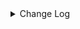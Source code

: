 <details><summary> Change Log </summary>

| Change | Commit | Version |
| --- | --- | --- |
|[Feature][Kafka] Support native format read/write kafka record (#8724)|https://github.com/apache/seatunnel/commit/86e2d6fcfa|2.3.10|
|[improve] update kafka source default schema from content&lt;ROW&lt;content STRING&gt;&gt; to content&lt;STRING&gt; (#8642)|https://github.com/apache/seatunnel/commit/db6e2994d4|2.3.10|
|[Improve] restruct connector common options (#8634)|https://github.com/apache/seatunnel/commit/f3499a6eeb|2.3.10|
|[improve] kafka connector options (#8616)|https://github.com/apache/seatunnel/commit/aadfe99f88|2.3.10|
|[Fix] [Kafka Source] kafka source use topic as table name instead of fullName (#8401)|https://github.com/apache/seatunnel/commit/3d4f4bb33a|2.3.10|
|[Feature][Kafka] Add `debezium_record_table_filter` and fix error (#8391)|https://github.com/apache/seatunnel/commit/b27a30a5aa|2.3.9|
|[Bug][Kafka] kafka reads repeatedly (#8465)|https://github.com/apache/seatunnel/commit/f67f27279a|2.3.9|
|[Hotfix][Connector-V2][kafka] fix kafka sink config exactly-once  exception (#7857)|https://github.com/apache/seatunnel/commit/92b3253a5b|2.3.9|
|[Improve][dist]add shade check rule (#8136)|https://github.com/apache/seatunnel/commit/51ef800016|2.3.9|
|[Improve][Kafka] Support custom topic for debezium compatible format (#8145)|https://github.com/apache/seatunnel/commit/deefe8762a|2.3.9|
|[Improve][API] Unified tables_configs and table_list (#8100)|https://github.com/apache/seatunnel/commit/84c0b8d660|2.3.9|
|[Fix][Kafka] Fix in kafka streaming mode can not read incremental data (#7871)|https://github.com/apache/seatunnel/commit/a0eeeb9b62|2.3.9|
|[Feature][Core] Support cdc task ddl restore for zeta (#7463)|https://github.com/apache/seatunnel/commit/8e322281ed|2.3.9|
|[Fix][Connector-V2] Fix kafka `format_error_handle_way` not work (#7838)|https://github.com/apache/seatunnel/commit/63c7b4e9cc|2.3.9|
|[Feature][Restapi] Allow metrics information to be associated to logical plan nodes (#7786)|https://github.com/apache/seatunnel/commit/6b7c53d03c|2.3.9|
|[Feature][kafka] Add arg  poll.timeout  for interval poll messages (#7606)|https://github.com/apache/seatunnel/commit/09d12fc40e|2.3.8|
|[Improve][Kafka] kafka source refactored some reader read logic (#6408)|https://github.com/apache/seatunnel/commit/10598b6aec|2.3.8|
|[Feature][connector-v2]Add Kafka Protobuf Data Parsing Support (#7361)|https://github.com/apache/seatunnel/commit/51c8e1a834|2.3.8|
|[Hotfix][Connector] Fix kafka consumer log next startup offset (#7312)|https://github.com/apache/seatunnel/commit/891652399e|2.3.7|
|[Fix][Connector kafka]Fix Kafka consumer stop fetching after TM node restarted (#7233)|https://github.com/apache/seatunnel/commit/7dc3fa8a13|2.3.6|
|[Fix][Connector-V2] Fix kafka batch mode can not read all message (#7135)|https://github.com/apache/seatunnel/commit/1784c01a35|2.3.6|
|[Feature][connector][kafka] Support read Maxwell format message from kafka #4415 (#4428)|https://github.com/apache/seatunnel/commit/4281b867ac|2.3.6|
|[Hotfix][Connector-V2][kafka]Kafka consumer group automatically commits offset logic error fix (#6961)|https://github.com/apache/seatunnel/commit/181f01ee52|2.3.6|
|[Improve][CDC] Bump the version of debezium to 1.9.8.Final (#6740)|https://github.com/apache/seatunnel/commit/c3ac953524|2.3.6|
|[Feature][Kafka] Support multi-table source read  (#5992)|https://github.com/apache/seatunnel/commit/60104602d1|2.3.6|
|[Fix][Kafka-Sink] fix kafka sink factory option rule (#6657)|https://github.com/apache/seatunnel/commit/37578e103f|2.3.5|
|[Feature][Connector-V2] Remove useless code for kafka connector (#6157)|https://github.com/apache/seatunnel/commit/0f286d1627|2.3.4|
|[Feature] support avro format (#5084)|https://github.com/apache/seatunnel/commit/93a006156d|2.3.4|
|[Improve][Common] Introduce new error define rule (#5793)|https://github.com/apache/seatunnel/commit/9d1b2582b2|2.3.4|
|[Improve] Remove use `SeaTunnelSink::getConsumedType` method and mark it as deprecated (#5755)|https://github.com/apache/seatunnel/commit/8de7408100|2.3.4|
|[Feature][formats][ogg] Support read ogg format message #4201 (#4225)|https://github.com/apache/seatunnel/commit/7728e241e8|2.3.4|
|[Improve] Remove all useless `prepare`, `getProducedType` method (#5741)|https://github.com/apache/seatunnel/commit/ed94fffbb9|2.3.4|
|[Improve] Add default implement for `SeaTunnelSink::setTypeInfo` (#5682)|https://github.com/apache/seatunnel/commit/86cba87450|2.3.4|
|KafkaSource use Factory to create source (#5635)|https://github.com/apache/seatunnel/commit/1c6176e518|2.3.4|
|[Improve] Refactor CatalogTable and add `SeaTunnelSource::getProducedCatalogTables` (#5562)|https://github.com/apache/seatunnel/commit/41173357f8|2.3.4|
|[Improve][CheckStyle] Remove useless &#x27;SuppressWarnings&#x27; annotation of checkstyle. (#5260)|https://github.com/apache/seatunnel/commit/51c0d709ba|2.3.4|
|[Feature][Connector-V2] connector-kafka source support data conversion extracted by kafka connect source (#4516)|https://github.com/apache/seatunnel/commit/bd74989099|2.3.3|
|[Feature][connector][kafka] Support read debezium format message from kafka (#5066)|https://github.com/apache/seatunnel/commit/53a1f0c6c1|2.3.3|
|[hotfix][kafka] Fix the problem that the partition information cannot be obtained when kafka is restored (#4764)|https://github.com/apache/seatunnel/commit/c203ef5f8d|2.3.2|
|Fix the processing bug of abnormal parsing method of kafkaSource format. (#4687)|https://github.com/apache/seatunnel/commit/228257b2e2|2.3.2|
|[hotfix][e2e][kafka] Fix the job not stopping (#4600)|https://github.com/apache/seatunnel/commit/93471c9ade|2.3.2|
|[Improve][connector][kafka] Set default value for partition option (#4524)|https://github.com/apache/seatunnel/commit/884f733c3d|2.3.2|
|[chore] delete unavailable S3 &amp; Kafka Catalogs (#4477)|https://github.com/apache/seatunnel/commit/e0aec5ecec|2.3.2|
|[Feature][API] Add options check before create source and sink and transform in FactoryUtil (#4424)|https://github.com/apache/seatunnel/commit/38f1903be2|2.3.2|
|[Feature][Connector-V2][Kafka] Kafka source supports data deserialization failure skipping (#4364)|https://github.com/apache/seatunnel/commit/e1ed22b153|2.3.2|
|[Bug][Connector-v2][KafkaSource]Fix KafkaConsumerThread exit caused by commit offset error. (#4379)|https://github.com/apache/seatunnel/commit/71f4d0c784|2.3.2|
|[Bug][Connector-v2][KafkaSink]Fix the permission problem caused by client.id. (#4246)|https://github.com/apache/seatunnel/commit/3cdb7cfa4d|2.3.2|
|Fix KafkaProducer resources have never been released. (#4302)|https://github.com/apache/seatunnel/commit/f99f02caa2|2.3.2|
|[Improve][CDC] Optimize options &amp; add docs for compatible_debezium_json (#4351)|https://github.com/apache/seatunnel/commit/336f590498|2.3.1|
|[Hotfix][Zeta] Fix TaskExecutionService Deploy Failed The Job Can&#x27;t Stop (#4265)|https://github.com/apache/seatunnel/commit/cf55b070bb|2.3.1|
|[Feature][CDC] Support export debezium-json format to kafka (#4339)|https://github.com/apache/seatunnel/commit/5817ec07bf|2.3.1|
|[Improve]]Connector-V2\[Kafka] Set kafka consumer default group (#4271)|https://github.com/apache/seatunnel/commit/82c784a3ef|2.3.1|
|[chore] Fix the words of `canal` &amp; `kafka` (#4261)|https://github.com/apache/seatunnel/commit/077a8d27a7|2.3.1|
|Merge branch &#x27;dev&#x27; into merge/cdc|https://github.com/apache/seatunnel/commit/4324ee1912|2.3.1|
|[Improve][Project] Code format with spotless plugin.|https://github.com/apache/seatunnel/commit/423b583038|2.3.1|
|[Improve] [Connector-V2] [StarRocks] Starrocks Support Auto Create Table (#4177)|https://github.com/apache/seatunnel/commit/7e0008e6fb|2.3.1|
|[improve][api] Refactoring schema parse (#4157)|https://github.com/apache/seatunnel/commit/b2f573a13e|2.3.1|
|[Imprve][Connector-V2][Hive] Support read text table &amp; Column projection (#4105)|https://github.com/apache/seatunnel/commit/717620f542|2.3.1|
|[Improve][build] Give the maven module a human readable name (#4114)|https://github.com/apache/seatunnel/commit/d7cd601051|2.3.1|
|Add convertor factory (#4119)|https://github.com/apache/seatunnel/commit/cbdea45d95|2.3.1|
|Add ElasticSearch catalog (#4108)|https://github.com/apache/seatunnel/commit/9ee4d8394c|2.3.1|
|Add Kafka catalog (#4106)|https://github.com/apache/seatunnel/commit/34f1f21e48|2.3.1|
|[Improve][Project] Code format with spotless plugin. (#4101)|https://github.com/apache/seatunnel/commit/a2ab166561|2.3.1|
| [Feature][Json-format][canal] Support read canal format message (#3950)|https://github.com/apache/seatunnel/commit/b80be72c85|2.3.1|
|[Improve][Connector-V2][Kafka] Support extract topic from SeaTunnelRow field (#3742)|https://github.com/apache/seatunnel/commit/8aff807305|2.3.1|
|[Feature][shade][Jackson] Add seatunnel-jackson module (#3947)|https://github.com/apache/seatunnel/commit/5d8862ec9c|2.3.1|
|[Hotfix][Connector-V2][Kafka] Fix the bug that kafka consumer is not close. (#3836)|https://github.com/apache/seatunnel/commit/3447266427|2.3.1|
|fix commit kafka offset bug. (#3933)|https://github.com/apache/seatunnel/commit/e60ad938be|2.3.1|
|[Feature][Connector] add get source method to all source connector (#3846)|https://github.com/apache/seatunnel/commit/417178fb84|2.3.1|
|[Improve] [Connector-V2] Change Connector Custom Config Prefix To Map (#3719)|https://github.com/apache/seatunnel/commit/ef1b8b1bb5|2.3.1|
|[Feature][API &amp; Connector &amp; Doc] add parallelism and column projection interface (#3829)|https://github.com/apache/seatunnel/commit/b9164b8ba1|2.3.1|
|[Bug][KafkaSource]Fix the default value of commit_on_checkpoint. (#3831)|https://github.com/apache/seatunnel/commit/df969849f6|2.3.1|
|[Bug][KafkaSource]Failed to parse offset format (#3810)|https://github.com/apache/seatunnel/commit/8e1196accf|2.3.1|
|[Improve] [Connector-V2] Kafka client user configured clientid is preferred (#3783)|https://github.com/apache/seatunnel/commit/aacf0abc04|2.3.1|
|[Improve] [Connector-V2] Fix Kafka sink can&#x27;t run EXACTLY_ONCE semantics (#3724)|https://github.com/apache/seatunnel/commit/5e3f196e29|2.3.0|
|[Improve] [Connector-V2] fix kafka admin client can&#x27;t get property config (#3721)|https://github.com/apache/seatunnel/commit/74c3351700|2.3.0|
|[Improve][Connector-V2][Kafka] Add text format for kafka sink connector (#3711)|https://github.com/apache/seatunnel/commit/74bbd76b65|2.3.0|
|[Hotfix][OptionRule] Fix option rule about all connectors (#3592)|https://github.com/apache/seatunnel/commit/226dc6a119|2.3.0|
|[Improve][Connector-V2][Kafka]Unified exception for Kafka source and sink connector (#3574)|https://github.com/apache/seatunnel/commit/3b573798db|2.3.0|
|options in conditional need add to required or optional options (#3501)|https://github.com/apache/seatunnel/commit/51d5bcba10|2.3.0|
|[Improve][Connector-V2-kafka] Support for dynamic discover topic &amp; partition in streaming mode (#3125)|https://github.com/apache/seatunnel/commit/999cfd6069|2.3.0|
|[Improve][Connector-V2][Kafka] Support to specify multiple partition keys (#3230)|https://github.com/apache/seatunnel/commit/f65f44f44c|2.3.0|
|[Feature][Connector-V2][Kafka] Add Kafka option rules (#3388)|https://github.com/apache/seatunnel/commit/cc0cb8cdb8|2.3.0|
|[Improve][Connector-V2][Kafka]Improve kafka metadata code format (#3397)|https://github.com/apache/seatunnel/commit/379da3097f|2.3.0|
|[Improve][Connector-V2-kafka] Support setting read starting offset or time at startup config (#3157)|https://github.com/apache/seatunnel/commit/3da19d4444|2.3.0|
|update (#3150)|https://github.com/apache/seatunnel/commit/2b44992750|2.3.0-beta|
|[Feature][connectors-v2][kafka] Kafka supports custom schema #2371 (#2783)|https://github.com/apache/seatunnel/commit/6506e306eb|2.3.0-beta|
|[feature][connector][kafka] Support extract partition from SeaTunnelRow fields (#3085)|https://github.com/apache/seatunnel/commit/385e1f42c0|2.3.0-beta|
|[Improve][connector][kafka] sink support custom partition (#3041)|https://github.com/apache/seatunnel/commit/ebddc18c41|2.3.0-beta|
|[Improve][all] change Log to @Slf4j (#3001)|https://github.com/apache/seatunnel/commit/6016100f12|2.3.0-beta|
|[Imporve][Connector-V2]Parameter verification for connector V2 kafka sink (#2866)|https://github.com/apache/seatunnel/commit/254223fdb9|2.3.0-beta|
|[Connector-V2] [Kafka] Fix Kafka Streaming problem (#2759)|https://github.com/apache/seatunnel/commit/e92e7b7283|2.2.0-beta|
|[Improve][Connector-V2] Fix kafka connector (#2745)|https://github.com/apache/seatunnel/commit/90ce3851db|2.2.0-beta|
|[DEV][Api] Replace SeaTunnelContext with JobContext and remove singleton pattern (#2706)|https://github.com/apache/seatunnel/commit/cbf82f755c|2.2.0-beta|
|[#2606]Dependency management split (#2630)|https://github.com/apache/seatunnel/commit/fc047be69b|2.2.0-beta|
|StateT of SeaTunnelSource should extend `Serializable` (#2214)|https://github.com/apache/seatunnel/commit/8c426ef850|2.2.0-beta|
|[api-draft][Optimize] Optimize module name (#2062)|https://github.com/apache/seatunnel/commit/f79e3112b1|2.2.0-beta|

</details>
